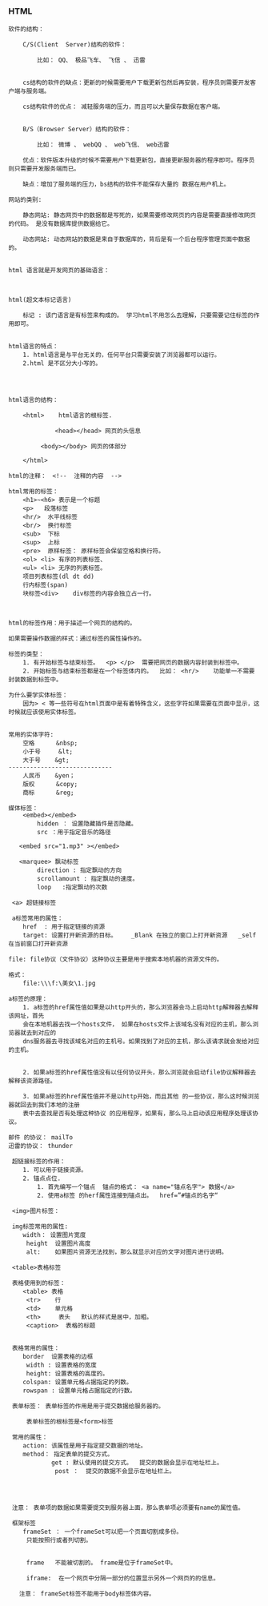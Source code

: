 ### HTML
    软件的结构：
    
    	C/S(Client  Server)结构的软件： 
    			
    		比如： QQ、 极品飞车、 飞信 、 迅雷
    	
    	
    	cs结构的软件的缺点：更新的时候需要用户下载更新包然后再安装，程序员则需要开发客户端与服务端。
    
    	cs结构软件的优点： 减轻服务端的压力，而且可以大量保存数据在客户端。
    	
    
    	B/S（Browser Server）结构的软件：
    	
    		比如： 微博 、 webQQ 、 web飞信、 web迅雷
    
    	优点：软件版本升级的时候不需要用户下载更新包，直接更新服务器的程序即可。程序员则只需要开发服务端而已。
    
    	缺点：增加了服务端的压力，bs结构的软件不能保存大量的 数据在用户机上。
    
    网站的类别:
    
    	静态网站: 静态网页中的数据都是写死的，如果需要修改网页的内容是需要直接修改网页的代码。 是没有数据库提供数据给它。
    
    	动态网站: 动态网站的数据是来自于数据库的，背后是有一个后台程序管理页面中数据的。
    
    
    html 语言就是开发网页的基础语言：
    
    	
    
    html(超文本标记语言)
    
    	标记 : 该门语言是有标签来构成的。 学习html不用怎么去理解，只要需要记住标签的作用即可。
    
    	
    html语言的特点：
    	1. html语言是与平台无关的，任何平台只需要安装了浏览器都可以运行。
    	2.html 是不区分大小写的。 
    
    
    
    
    html语言的结构：
    	
    	<html>    html语言的根标签.
    	 
                 <head></head> 网页的头信息
    	    
    	     <body></body> 网页的体部分
    
    	</html>
    	
    html的注释：　<!--  注释的内容  -->
    
    html常用的标签：
    	<h1>~<h6> 表示是一个标题
    	<p>   段落标签
        <hr/>  水平线标签
     	<br/>  换行标签
        <sub>  下标
        <sup>  上标
        <pre>  原样标签： 原样标签会保留空格和换行符。
        <ol> <li> 有序的列表标签、
        <ul> <li> 无序的列表标签。
        项目列表标签(dl dt dd)
        行内标签(span)     
    	块标签<div>    div标签的内容会独立占一行。
    
        
        
    html的标签作用：用于描述一个网页的结构的。
    
    如果需要操作数据的样式：通过标签的属性操作的。 
    
    标签的类型： 
    	1. 有开始标签与结束标签。  <p> </p>  需要把网页的数据内容封装到标签中。
        2. 开始标签与结束标签都是在一个标签体内的。  比如： <hr/>    功能单一不需要封装数据到标签中。
        
    为什么要学实体标签：
    	因为> < 等一些符号在html页面中是有着特殊含义，这些字符如果需要在页面中显示，这时候就应该使用实体标签。
        
    
    常用的实体字符: 
    	空格      &nbsp;
        小于号     &lt;
        大于号    &gt;
    -----------------------------
        人民币    &yen；
        版权      &copy;
        商标      &reg;
    
    媒体标签：
    	<embed></embed>  
        	hidden ： 设置隐藏插件是否隐藏。
            src ：用于指定音乐的路径
    
       <embed src="1.mp3" ></embed>
       
       <marquee> 飘动标签
       		direction : 指定飘动的方向
            scrollamount : 指定飘动的速度。
            loop   :指定飘动的次数
    
     <a> 超链接标签
     
     a标签常用的属性：
     	href  : 用于指定链接的资源
        target: 设置打开新资源的目标。    _Blank 在独立的窗口上打开新资源   _self 在当前窗口打开新资源 
    
    file: file协议（文件协议）这种协议主要是用于搜索本地机器的资源文件的。
    
    格式：
    	file:\\\f:\美女\1.jpg    
     
    a标签的原理：
    	1. a标签的href属性值如果是以http开头的，那么浏览器会马上启动http解释器去解释该网址，首先
        会在本地机器去找一个hosts文件， 如果在hosts文件上该域名没有对应的主机，那么浏览器就去到对应的
        dns服务器去寻找该域名对应的主机号。如果找到了对应的主机，那么该请求就会发给对应的主机。
        
        
        2. 如果a标签的href属性值没有以任何协议开头，那么浏览就会启动file协议解释器去解释该资源路径。
        
        3. 如果a标签的href属性值并不是以http开始，而且其他 的一些协议，那么这时候浏览器就回去到我们本地的注册
        表中去查找是否有处理这种协议 的应用程序，如果有，那么马上启动该应用程序处理该协议。
        
    邮件 的协议： mailTo
    迅雷的协议： thunder
    
     超链接标签的作用：
     	1. 可以用于链接资源。
        2. 锚点点位.  
        	1. 首先编写一个锚点  锚点的格式： <a name="锚点名字"> 数据</a>
    		2. 使用a标签 的herf属性连接到锚点出。  href=”#锚点的名字“ 
     
     <img>图片标签：
     	
     img标签常用的属性:
     	width： 设置图片宽度
         height  设置图片高度    
         alt:    如果图片资源无法找到，那么就显示对应的文字对图片进行说明。 
     
     <table>表格标签
     	
     表格使用到的标签：
     	<table> 表格
         <tr>    行
         <td>    单元格
         <th>     表头   默认的样式是居中，加粗。
         <caption>  表格的标题
         
       
     表格常用的属性：
     	border  设置表格的边框 
         width : 设置表格的宽度
         height: 设置表格的高度的。
      	colspan: 设置单元格占据指定的列数。
     	rowspan : 设置单元格占据指定的行数。
     
     表单标签： 表单标签的作用是用于提交数据给服务器的。
     	
         表单标签的根标签是<form>标签
         
     常用的属性：
     	action: 该属性是用于指定提交数据的地址。
     	method： 指定表单的提交方式。
         		get : 默认使用的提交方式。  提交的数据会显示在地址栏上。
                 post ：  提交的数据不会显示在地址栏上。
      
      
         
         
     注意： 表单项的数据如果需要提交到服务器上面，那么表单项必须要有name的属性值。
     
     框架标签
     	frameSet ： 一个frameSet可以把一个页面切割成多份。
         只能按照行或者列切割。
          
         
         frame   不能被切割的。 frame是位于frameSet中。
         
         iframe:  在一个网页中分隔一部分的位置显示另外一个网页的的信息。
         
       注意： frameSet标签不能用于body标签体内容。 
